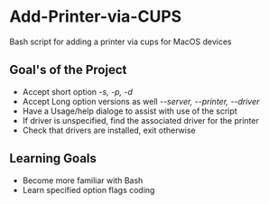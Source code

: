 # Add-Printer-via-CUPS
Bash script for adding a printer via cups for MacOS devices

## **Goal's of the Project**
  - Accept short option *-s, -p, -d*
  - Accept Long option versions as well *--server, --printer, --driver*
  - Have a Usage/help dialoge to assist with use of the script
  - If driver is unspecified, find the associated driver for the printer
  - Check that drivers are installed, exit otherwise

## **Learning Goals**
  - Become more familiar with Bash
  - Learn specified option flags coding
  
